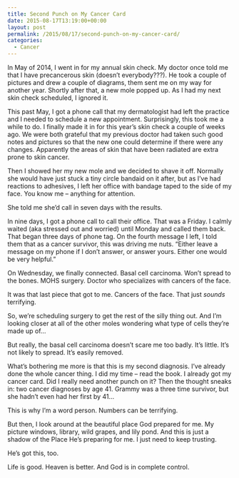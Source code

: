 ```yaml
---
title: Second Punch on My Cancer Card
date: 2015-08-17T13:19:00+00:00
layout: post
permalink: /2015/08/17/second-punch-on-my-cancer-card/
categories:
  - Cancer
---
```

In May of 2014, I went in for my annual skin check. My doctor once told me that I have precancerous skin (doesn&#8217;t everybody???). He took a couple of pictures and drew a couple of diagrams, them sent me on my way for another year. Shortly after that, a new mole popped up. As I had my next skin check scheduled, I ignored it.

This past May, I got a phone call that my dermatologist had left the practice and I needed to schedule a new appointment. Surprisingly, this took me a while to do. I finally made it in for this year&#8217;s skin check a couple of weeks ago. We were both grateful that my previous doctor had taken such good notes and pictures so that the new one could determine if there were any changes. Apparently the areas of skin that have been radiated are extra prone to skin cancer.

Then I showed her my new mole and we decided to shave it off. Normally she would have just stuck a tiny circle bandaid on it after, but as I&#8217;ve had reactions to adhesives, I left her office with bandage taped to the side of my face. You know me &#8211; anything for attention.
  
She told me she&#8217;d call in seven days with the results.

In nine days, I got a phone call to call their office. That was a Friday. I calmly waited (aka stressed out and worried) until Monday and called them back. That began three days of phone tag. On the fourth message I left, I told them that as a cancer survivor, this was driving me nuts. &#8220;Either leave a message on my phone if I don&#8217;t answer, or answer yours. Either one would be very helpful.&#8221;

On Wednesday, we finally connected. Basal cell carcinoma. Won&#8217;t spread to the bones. MOHS surgery. Doctor who specializes with cancers of the face.
  
It was that last piece that got to me. Cancers of the face. That just _sounds_ terrifying.

So, we&#8217;re scheduling surgery to get the rest of the silly thing out. And I&#8217;m looking closer at all of the other moles wondering what type of cells they&#8217;re made up of&#8230;

But really, the basal cell carcinoma doesn&#8217;t scare me too badly. It&#8217;s little. It&#8217;s not likely to spread. It&#8217;s easily removed.
  
What&#8217;s bothering me more is that this is my second diagnosis. I&#8217;ve already done the whole cancer thing. I did my time &#8211; read the book. I already got my cancer card. Did I really need another punch on it? Then the thought sneaks in: two cancer diagnoses by age 41. Grammy was a three time survivor, but she hadn&#8217;t even had her first by 41&#8230;
  
This is why I&#8217;m a word person. Numbers can be terrifying.

But then, I look around at the beautiful place God prepared for me. My picture windows, library, wild grapes, and lily pond. And this is just a shadow of the Place He&#8217;s preparing for me. I just need to keep trusting.
  
He&#8217;s got this, too.

Life is good. Heaven is better. And God is in complete control.